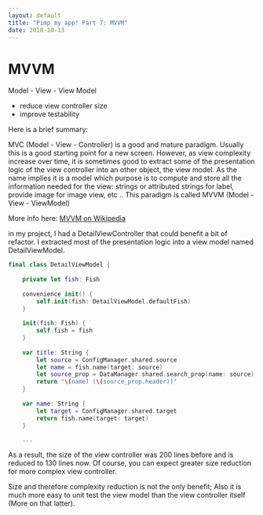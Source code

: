 ```yaml
---
layout: default
title: "Pimp my app! Part 7: MVVM"
date: 2018-10-13
---
```


# MVVM

Model - View - View Model

- reduce view controller size
- improve testability

Here is a brief summary:

MVC (Model - View - Controller) is a good and mature paradigm. Usually this is a good starting point for a new screen.
However, as view complexity increase over time, it is sometimes good to extract some of the presentation logic of the view controller into an other object, the view model. 
As the name implies it is a model which purpose is to compute and store all the information needed for the view: 
strings or attributed strings for label, provide image for image view, etc ..
This paradigm is called MVVM (Model - View - ViewModel)

More info here: [MVVM on Wikipedia](https://en.wikipedia.org/wiki/Model%E2%80%93view%E2%80%93viewmodel)

in my project, I had a DetailViewController that could benefit a bit of refactor. I extracted most of the presentation logic into a view model named DetailViewModel.

```swift
final class DetailViewModel {
    
    private let fish: Fish
    
    convenience init() {
        self.init(fish: DetailViewModel.defaultFish)
    }
    
    init(fish: Fish) {
        self.fish = fish
    }
    
    var title: String {
        let source = ConfigManager.shared.source
        let name = fish.name(target: source)
        let source_prop = DataManager.shared.search_prop(name: source)!
        return "\(name) (\(source_prop.header))"
    }
    
    var name: String {
        let target = ConfigManager.shared.target
        return fish.name(target: target)
    }

    ...
```

As a result, the size of the view controller was 200 lines before and is reduced to 130 lines now. Of course, you can expect greater size reduction for more complex view controller.

Size and therefore complexity reduction is not the only benefit; Also it is much more easy to unit test the view model than the view controller itself (More on that latter).

